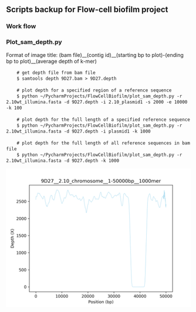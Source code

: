 
## Scripts backup for Flow-cell biofilm project


### Work flow





### Plot_sam_depth.py

Format of image title: (bam file)\_\_(contig id)\_\_(starting bp to plot)-(ending bp to plot)\_\_(average depth of k-mer)


        # get depth file from bam file
        $ samtools depth 9D27.bam > 9D27.depth

        # plot depth for a specified region of a reference sequence
        $ python ~/PycharmProjects/FlowCellBiofilm/plot_sam_depth.py -r 2.10wt_illumina.fasta -d 9D27.depth -i 2.10_plasmid1 -s 2000 -e 10000 -k 100

        # plot depth for the full length of a specified reference sequence
        $ python ~/PycharmProjects/FlowCellBiofilm/plot_sam_depth.py -r 2.10wt_illumina.fasta -d 9D27.depth -i plasmid1 -k 1000

        # plot depth for the full length of all reference sequences in bam file
        $ python ~/PycharmProjects/FlowCellBiofilm/plot_sam_depth.py -r 2.10wt_illumina.fasta -d 9D27.depth -k 1000


![example_plot](images/9D27__2.10_chromosome__1-50000bp__1000mer.png)
